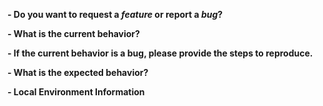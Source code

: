 <!--
If you are reporting a new issue, make sure that we do not have any duplicates
already open. You can ensure this by searching the issue list for this
repository (https://github.com/netlify/cli/issues). If there is a duplicate,
please close your issue and add a comment to the existing issue instead.

If you suspect your issue is a bug, please edit your issue description to
include the BUG REPORT INFORMATION shown below. If you fail to provide this
information within 7 days, we cannot debug your issue and will close it. We
will, however, reopen it if you later provide the information.

---------------------------------------------------
BUG REPORT INFORMATION
---------------------------------------------------
Use the commands below to provide key information from your environment:
You do NOT have to include this information if this is a FEATURE REQUEST
-->

**- Do you want to request a _feature_ or report a _bug_?**


**- What is the current behavior?**


**- If the current behavior is a bug, please provide the steps to reproduce.**


**- What is the expected behavior?**


**- Local Environment Information**
<!-- Paste the results of `netlify version --verbose` here -->
